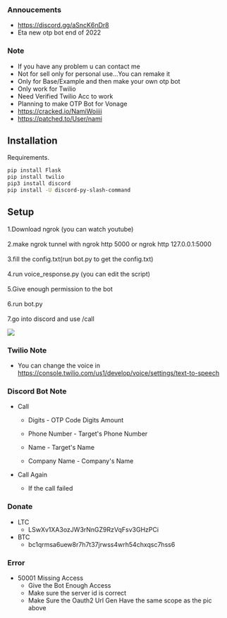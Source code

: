 ### Annoucements
- https://discord.gg/aSncK6nDr8
- Eta new otp bot end of 2022

### Note
- If you have any problem u can contact me
- Not for sell only  for personal use...You can remake it
- Only for Base/Example and then make your own otp bot
- Only work for Twilio
- Need Verified Twilio Acc to work
- Planning to make OTP Bot for Vonage
- https://cracked.io/NamiWoiiii
- https://patched.to/User/nami

## Installation

Requirements.

```bash
pip install Flask
pip install twilio
pip3 install discord
pip install -U discord-py-slash-command
```

## Setup

1.Download ngrok (you can watch youtube)\
\
2.make ngrok tunnel with ngrok http 5000 or ngrok http 127.0.0.1:5000\
\
3.fill the config.txt(run bot.py to get the config.txt)\
\
4.run voice_response.py (you can edit the script)\
\
5.Give enough permission to the bot\
\
6.run bot.py\
\
7.go into discord and use /call

![](https://i.imgur.com/5FoweFz.jpg)

### Twilio Note
- You can change the voice in https://console.twilio.com/us1/develop/voice/settings/text-to-speech

### Discord Bot Note
- Call
    - Digits
          - OTP Code Digits Amount

    - Phone Number
          - Target's Phone Number

   - Name
         - Target's Name

   - Company Name
         - Company's Name

- Call Again
   - If the call failed

### Donate
- LTC
   - LSwXv1XA3ozJW3rNnGZ9RzVqFsv3GHzPCi
- BTC
   - bc1qrmsa6uew8r7h7t37jrwss4wrh54chxqsc7hss6

### Error
- 50001 Missing Access
    - Give the Bot Enough Access
    - Make sure  the server id is correct
    - Make Sure the Oauth2  Url Gen Have the same scope as the pic above 
